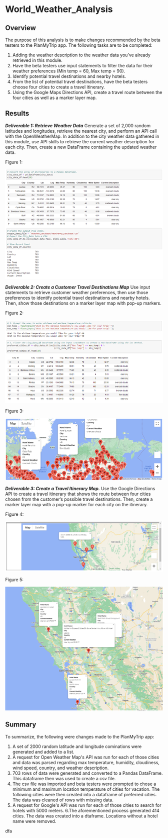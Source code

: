 # World_Weather_Analysis

## Overview

The purpose of this analysis is to make changes recommended by the beta testers to the PlanMyTrip app. The following tasks are to be completed: 

1. Adding the weather description to the weather data you’ve already retrieved in this module.
2. Have the beta testers use input statements to filter the data for their weather preferences (Min temp = 60, Max temp = 90).
3. Identify potential travel destinations and nearby hotels.
4. From the list of potential travel destinations, have the beta testers choose four cities to create a travel itinerary.
5. Using the Google Maps Directions API, create a travel route between the four cities as well as a marker layer map.

## Results

***Deliverable 1: Retrieve Weather Data***
Generate a set of 2,000 random latitudes and longitudes, retrieve the nearest city, and perform an API call with the OpenWeatherMap. In addition to the city weather data gathered in this module, use API skills to retrieve the current weather description for each city. Then, create a new DataFrame containing the updated weather data.

Figure 1:

![City_Data_Df](https://raw.githubusercontent.com/krismbah/World_Weather_Analysis/main/Weather_Database/City_Data_Df.png)


***Deliverable 2: Create a Customer Travel Destinations Map***
Use input statements to retrieve customer weather preferences, then use those preferences to identify potential travel destinations and nearby hotels. Then, show those destinations on a marker layer map with pop-up markers.

Figure 2:

![Preferred_Cities_Df](https://raw.githubusercontent.com/krismbah/World_Weather_Analysis/main/Vacation_Search/Preferred_Cities.png)

Figure 3:

![WeatherPy_Vacation_Map](https://raw.githubusercontent.com/krismbah/World_Weather_Analysis/main/Vacation_Search/WeatherPy_vacation_map.png)


***Deliverable 3: Create a Travel Itinerary Map.***
Use the Google Directions API to create a travel itinerary that shows the route between four cities chosen from the customer’s possible travel destinations. Then, create a marker layer map with a pop-up marker for each city on the itinerary.

Figure 4:

![WeatherPy_Travel_Map](https://raw.githubusercontent.com/krismbah/World_Weather_Analysis/main/Vacation_Itinerary/WeatherPy_travel_map.png)

Figure 5:

![WeatherPy_Travel_Map_Markers](https://raw.githubusercontent.com/krismbah/World_Weather_Analysis/main/Vacation_Itinerary/WeatherPy_travel_map_markers.png)


## Summary

To summarize, the following were changes made to the PlanMyTrip app:

1. A set of 2000 random latitude and longitude cominations were generated and added to a list.
2. A request for Open Weather Map's API was run for each of those cities and data was parsed regarding max temperature, humidity, cloudiness, wind speed, country, and weather description.
3. 703 rows of data were generated and converted to a Pandas DataFrame. This dataframe then was used to create a csv file.
4. The csv file was imported and beta testers were prompted to chose a minimum and maximum location temperature of cities for vacation. The following cities were then created into a dataframe of preferred cities. The data was cleaned of rows with missing data.
5. A request for Google's API was run for each of those cities to search for hotels with 5000 meters.
6.The aforementioned process generated 414 cities. The data was created into a dtaframe. Locations without a hotel name were removed.

dfa


